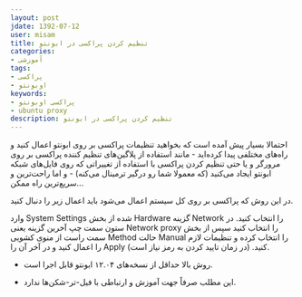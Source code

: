 ```yaml
---
layout: post
jdate: 1392-07-12
user: misam
title: تنظیم کردن پراکسی در ابونتو
categories:
- آموزشی
tags:
- پراکسی
- اوبونتو
keywords:
- پراکسی اوبونتو
- ubuntu proxy
description: تنظیم کردن پراکسی در ابونتو
---
```


احتمالا بسیار پیش آمده است که بخواهید تنظیمات پراکسی بر روی ابونتو اعمال کنید و راه‌های مختلفی پیدا کرده‌اید - مانند استفاده از پلاگین‌های تنظیم کننده پراکسی بر روی مرورگر و یا حتی تنظیم کردن پراکسی با استفاده از تغییراتی که روی فایل‌های شبکه ابونتو ایجاد می‌کنید (که معمولا شما رو درگیر ترمینال می‌کنه) - و اما راحت‌ترین و سریع‌ترین راه ممکن...

در این روش که پراکسی بر روی کل سیستم اعمال می‌شود باید اعمال زیر را دنبال کنید.

وارد System Settings شده از بخش Hardware گزینه Network را انتخاب کنید. در ستون سمت چپ آخرین گزینه یعنی Network proxy را انتخاب کنید سپس از بخش سمت راست از منوی کشویی Method حالت Manual را انتخاب کرده و تنظیمات لازم را اعمال کنید و در آخر آن را Apply کنید. (در زمان تایید کردن به رمز نیاز است).

* روش بالا حداقل از نسخه‌های ۱۲.۰۴ ابونتو قابل اجرا است.

* این مطلب صرفاً جهت آموزش و ارتباطی با فیل-تر-شکن‌ها ندارد.